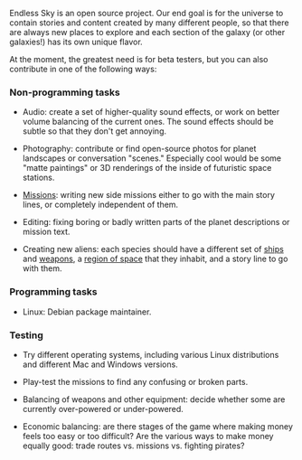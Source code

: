 Endless Sky is an open source project. Our end goal is for the universe to contain stories and content created by many different people, so that there are always new places to explore and each section of the galaxy (or other galaxies!) has its own unique flavor.

At the moment, the greatest need is for beta testers, but you can also contribute in one of the following ways:

### Non-programming tasks

  * Audio: create a set of higher-quality sound effects, or work on better volume balancing of the current ones. The sound effects should be subtle so that they don't get annoying.

  * Photography: contribute or find open-source photos for planet landscapes or conversation "scenes." Especially cool would be some "matte paintings" or 3D renderings of the inside of futuristic space stations.

  * [Missions](CreatingMissions): writing new side missions either to go with the main story lines, or completely independent of them.

  * Editing: fixing boring or badly written parts of the planet descriptions or mission text.

  * Creating new aliens: each species should have a different set of [ships](CreatingShips) and [weapons](CreatingOutfits), a [region of space](https://github.com/endless-sky/endless-sky-editor) that they inhabit, and a story line to go with them.

### Programming tasks

  * Linux: Debian package maintainer.

### Testing

  * Try different operating systems, including various Linux distributions and different Mac and Windows versions.

  * Play-test the missions to find any confusing or broken parts.

  * Balancing of weapons and other equipment: decide whether some are currently over-powered or under-powered.

  * Economic balancing: are there stages of the game where making money feels too easy or too difficult? Are the various ways to make money equally good: trade routes vs. missions vs. fighting pirates?

